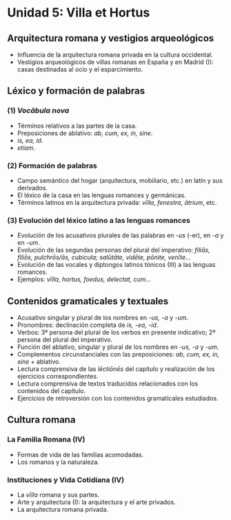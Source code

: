 # Unidad 5: Villa et Hortus

## Arquitectura romana y vestigios arqueológicos  
- Influencia de la arquitectura romana privada en la cultura occidental.  
- Vestigios arqueológicos de villas romanas en España y en Madrid (I): casas destinadas al ocio y el esparcimiento.  

## Léxico y formación de palabras  
### (1) *Vocābula nova*  
- Términos relativos a las partes de la casa.  
- Preposiciones de ablativo: *ab, cum, ex, in, sine*.  
- *is, ea, id*.  
- *etiam*.  

### (2) Formación de palabras  
- Campo semántico del hogar (arquitectura, mobiliario, etc.) en latín y sus derivados.  
- El léxico de la casa en las lenguas romances y germánicas.  
- Términos latinos en la arquitectura privada: *vīlla, fenestra, ātrium*, etc.  

### (3) Evolución del léxico latino a las lenguas romances  
- Evolución de los acusativos plurales de las palabras en *-us* (-er), en *-a* y en *-um*.  
- Evolución de las segundas personas del plural del imperativo: *filiās, filiōs, pulchrōs/ās, cubicula; salūtāte, vidēte, pōnite, venīte...*  
- Evolución de las vocales y diptongos latinos tónicos (III) a las lenguas romances.  
- Ejemplos: *vīlla, hortus, foedus, delectat, cum...*  

## Contenidos gramaticales y textuales  
- Acusativo singular y plural de los nombres en *-us, -a* y *-um*.  
- Pronombres: declinación completa de *is, -ea, -id*.  
- Verbos: 3ª persona del plural de los verbos en presente indicativo; 2ª persona del plural del imperativo.  
- Función del ablativo, singular y plural de los nombres en *-us, -a* y *-um*.  
- Complementos circunstanciales con las preposiciones: *ab, cum, ex, in, sine* + ablativo.  
- Lectura comprensiva de las *lēctiōnēs* del capítulo y realización de los ejercicios correspondientes.  
- Lectura comprensiva de textos traducidos relacionados con los contenidos del capítulo.  
- Ejercicios de retroversión con los contenidos gramaticales estudiados.  

## Cultura romana  
### La Familia Romana (IV)  
- Formas de vida de las familias acomodadas.  
- Los romanos y la naturaleza.  

### Instituciones y Vida Cotidiana (IV)  
- La *vīlla* romana y sus partes.  
- Arte y arquitectura (I): la arquitectura y el arte privados.  
- La arquitectura romana privada.  
